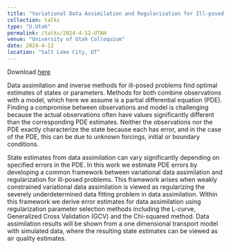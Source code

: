```yaml
---
title: "Variational Data Assimilation and Regularization for Ill-posed Problems: A Common Framework"
collection: talks
type: "U.Utah"
permalink: /talks/2024-4-12-UTAH
venue: "University of Utah Colloquium"
date: 2024-4-12
location: "Salt Lake City, UT"
---
```


Download [here](https://jodimead.github.io/files/talks/presentation_Utah24.pdf)

Data assimilation and inverse methods for ill-posed problems find optimal estimates of states or parameters.  Methods for both combine observations with a model, which here we assume is a partial differential equation (PDE).  Finding a compromise between observations and model is challenging because the actual observations often have values significantly different than the corresponding PDE estimates.  Neither the observations nor the PDE exactly characterize the state because each has error, and in the case of the PDE, this can be due to unknown forcings, initial or boundary conditions. 

State estimates from data assimilation can vary significantly depending on specified errors in the PDE.  In this work we estimate PDE errors  by developing a common framework between variational data assimilation and regularization for ill-posed problems.  This framework arises when weakly constrained variational data assimilation is viewed as regularizing the severely underdetermined data fitting problem in data assimilation. Within this framework we derive error estimates for data assimilation using regularization parameter selection methods including the L-curve, Generalized Cross Validation (GCV) and the Chi-squared method.  Data assimilation results will be shown from a one dimensional transport model with simulated data, where the resulting state estimates can be viewed as air quality estimates.
